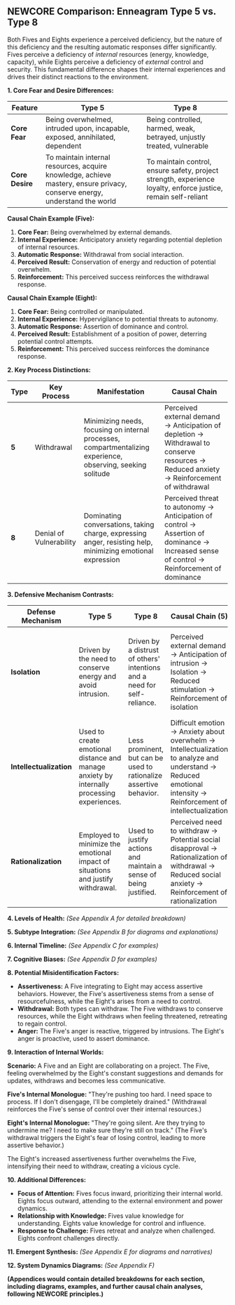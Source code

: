 ## NEWCORE Comparison: Enneagram Type 5 vs. Type 8

Both Fives and Eights experience a perceived deficiency, but the nature of this deficiency and the resulting automatic responses differ significantly. Fives perceive a deficiency of *internal* resources (energy, knowledge, capacity), while Eights perceive a deficiency of *external* control and security. This fundamental difference shapes their internal experiences and drives their distinct reactions to the environment.

**1. Core Fear and Desire Differences:**

| Feature | Type 5 | Type 8 |
|---|---|---|
| **Core Fear** | Being overwhelmed, intruded upon, incapable, exposed, annihilated, dependent | Being controlled, harmed, weak, betrayed, unjustly treated, vulnerable |
| **Core Desire** | To maintain internal resources, acquire knowledge, achieve mastery, ensure privacy, conserve energy, understand the world | To maintain control, ensure safety, project strength, experience loyalty, enforce justice, remain self-reliant |


**Causal Chain Example (Five):**

1. **Core Fear:** Being overwhelmed by external demands.
2. **Internal Experience:** Anticipatory anxiety regarding potential depletion of internal resources.
3. **Automatic Response:** Withdrawal from social interaction.
4. **Perceived Result:** Conservation of energy and reduction of potential overwhelm.
5. **Reinforcement:** This perceived success reinforces the withdrawal response.


**Causal Chain Example (Eight):**

1. **Core Fear:** Being controlled or manipulated.
2. **Internal Experience:** Hypervigilance to potential threats to autonomy.
3. **Automatic Response:** Assertion of dominance and control.
4. **Perceived Result:** Establishment of a position of power, deterring potential control attempts.
5. **Reinforcement:** This perceived success reinforces the dominance response.



**2. Key Process Distinctions:**

| Type | Key Process | Manifestation | Causal Chain |
|---|---|---|---|
| **5** | Withdrawal | Minimizing needs, focusing on internal processes, compartmentalizing experience, observing, seeking solitude | Perceived external demand -> Anticipation of depletion -> Withdrawal to conserve resources -> Reduced anxiety -> Reinforcement of withdrawal |
| **8** | Denial of Vulnerability | Dominating conversations, taking charge, expressing anger, resisting help, minimizing emotional expression | Perceived threat to autonomy -> Anticipation of control -> Assertion of dominance -> Increased sense of control -> Reinforcement of dominance |

**3. Defensive Mechanism Contrasts:**

| Defense Mechanism | Type 5 | Type 8 | Causal Chain (5) | Causal Chain (8) |
|---|---|---|---|---|
| **Isolation** | Driven by the need to conserve energy and avoid intrusion. | Driven by a distrust of others' intentions and a need for self-reliance. |  Perceived external demand -> Anticipation of intrusion -> Isolation -> Reduced stimulation -> Reinforcement of isolation | Perceived vulnerability -> Fear of betrayal -> Isolation to maintain control -> Increased sense of self-reliance -> Reinforcement of isolation |
| **Intellectualization** | Used to create emotional distance and manage anxiety by internally processing experiences. | Less prominent, but can be used to rationalize assertive behavior. |  Difficult emotion ->  Anxiety about overwhelm -> Intellectualization to analyze and understand -> Reduced emotional intensity -> Reinforcement of intellectualization |  Challenge to authority -> Fear of losing control -> Intellectualization to justify actions ->  Reinforced sense of righteousness -> Reinforcement of intellectualization |
| **Rationalization** | Employed to minimize the emotional impact of situations and justify withdrawal. | Used to justify actions and maintain a sense of being justified. | Perceived need to withdraw ->  Potential social disapproval -> Rationalization of withdrawal -> Reduced social anxiety -> Reinforcement of rationalization | Assertive action -> Potential negative feedback -> Rationalization of action ->  Preservation of self-image -> Reinforcement of rationalization |


**4. Levels of Health:**  *(See Appendix A for detailed breakdown)*

**5. Subtype Integration:** *(See Appendix B for diagrams and explanations)*

**6. Internal Timeline:** *(See Appendix C for examples)*

**7. Cognitive Biases:** *(See Appendix D for examples)*

**8. Potential Misidentification Factors:**

* **Assertiveness:**  A Five integrating to Eight may access assertive behaviors.  However, the Five's assertiveness stems from a sense of resourcefulness, while the Eight's arises from a need to control.
* **Withdrawal:** Both types can withdraw.  The Five withdraws to conserve resources, while the Eight withdraws when feeling threatened, retreating to regain control.
* **Anger:** The Five's anger is reactive, triggered by intrusions. The Eight's anger is proactive, used to assert dominance.

**9. Interaction of Internal Worlds:**

**Scenario:** A Five and an Eight are collaborating on a project. The Five, feeling overwhelmed by the Eight's constant suggestions and demands for updates, withdraws and becomes less communicative.

**Five's Internal Monologue:** "They're pushing too hard. I need space to process.  If I don't disengage, I'll be completely drained."  (Withdrawal reinforces the Five's sense of control over their internal resources.)

**Eight's Internal Monologue:** "They're going silent. Are they trying to undermine me? I need to make sure they're still on track." (The Five's withdrawal triggers the Eight's fear of losing control, leading to more assertive behavior.)

The Eight's increased assertiveness further overwhelms the Five, intensifying their need to withdraw, creating a vicious cycle.

**10. Additional Differences:**

* **Focus of Attention:** Fives focus inward, prioritizing their internal world. Eights focus outward, attending to the external environment and power dynamics.
* **Relationship with Knowledge:** Fives value knowledge for understanding. Eights value knowledge for control and influence.
* **Response to Challenge:** Fives retreat and analyze when challenged. Eights confront challenges directly.

**11. Emergent Synthesis:** *(See Appendix E for diagrams and narratives)*

**12. System Dynamics Diagrams:** *(See Appendix F)*


**(Appendices would contain detailed breakdowns for each section, including diagrams, examples, and further causal chain analyses, following NEWCORE principles.)**
